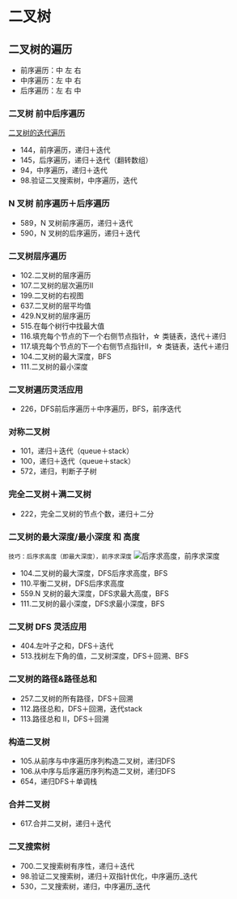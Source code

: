 # 二叉树

## 二叉树的遍历

- 前序遍历：中 左 右
- 中序遍历：左 中 右
- 后序遍历：左 右 中


### 二叉树 前中后序遍历

[二叉树的迭代遍历](https://programmercarl.com/二叉树的迭代遍历.html#前序遍历-迭代法)

- 144，前序遍历，递归＋迭代
- 145，后序遍历，递归＋迭代（翻转数组）
- 94，中序遍历，递归＋迭代
- 98.验证二叉搜索树，中序遍历，迭代
### N 叉树 前序遍历＋后序遍历

- 589，N 叉树前序遍历，递归＋迭代
- 590，N 叉树的后序遍历，递归＋迭代

### 二叉树层序遍历

- 102.二叉树的层序遍历
- 107.二叉树的层次遍历II
- 199.二叉树的右视图
- 637.二叉树的层平均值
- 429.N叉树的层序遍历
- 515.在每个树行中找最大值
- 116.填充每个节点的下一个右侧节点指针，☆ 类链表，迭代＋递归
- 117.填充每个节点的下一个右侧节点指针II，☆ 类链表，迭代＋递归
- 104.二叉树的最大深度，BFS
- 111.二叉树的最小深度

### 二叉树遍历灵活应用

- 226，DFS前后序遍历＋中序遍历，BFS，前序迭代 

### 对称二叉树

- 101，递归＋迭代（queue＋stack）
- 100，递归＋迭代（queue＋stack）
- 572，递归，判断子子树

### 完全二叉树＋满二叉树

- 222，完全二叉树的节点个数，递归＋二分


### 二叉树的最大深度/最小深度 和 高度
`技巧：后序求高度（即最大深度），前序求深度`
![后序求高度，前序求深度](https://code-thinking-1253855093.file.myqcloud.com/pics/20210203155515650.png)

- 104.二叉树的最大深度，DFS后序求高度，BFS
- 110.平衡二叉树，DFS后序求高度
- 559.N 叉树的最大深度，DFS求最大高度，BFS
- 111.二叉树的最小深度，DFS求最小深度，BFS


### 二叉树 DFS 灵活应用

- 404.左叶子之和，DFS＋迭代
- 513.找树左下角的值，二叉树深度，DFS＋回溯、BFS

### 二叉树的路径&路径总和

- 257.二叉树的所有路径，DFS＋回溯
- 112.路径总和，DFS＋回溯，迭代stack
- 113.路径总和 II，DFS＋回溯

### 构造二叉树

- 105.从前序与中序遍历序列构造二叉树，递归DFS
- 106.从中序与后序遍历序列构造二叉树，递归DFS
- 654，递归DFS＋单调栈

### 合并二叉树

- 617.合并二叉树，递归＋迭代

### 二叉搜索树

- 700.二叉搜索树有序性，递归＋迭代
- 98.验证二叉搜索树，递归＋双指针优化，中序遍历_迭代
- 530，二叉搜索树，递归，中序遍历_迭代
